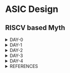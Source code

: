 # ASIC Design


## RISCV based Myth

<details>
<summary>DAY-0</summary>

This section describes steps to install and configure RISCV tool chain

```
git clone https://github.com/kunalg123/riscv_workshop_collaterals.git
sudo apt install libboost-regex-dev
cd riscv_workshop_collaterals
chmod 755 run.sh
./run.sh
```

The above commands usually creates a folder called "riscv_toolchain" in home folder. Follow the next commands to access the tool chain from anywhere in terminal. Otherwise, path to bin folder of toolchain has to be provided to execute respective commands.

```
gedit .bashrc
```

At last line of .bashrc

```
export PATH=/home/<username>/riscv_toolchain/riscv64-unknown-elf-gcc-8.3.0-2019.08.0-x86_64-linux-ubuntu14/bin:$PATH
```

Save and close the .bashrc file. Then give following command to apply the changes of .bashrc file.

```
source .bashrc
```

![riscv_toolchain](./Images2/riscv_toolchain.png)

Riscv toolchain installed

</details>

<details>
<summary>DAY-1</summary>

### Overview
This section explains about development of applications on custom hardware architecture and RISCV toolchain.

### Introduction
RISC- Reduced Instruction Set Architecture Computer
We have hardware resources and software codes running on these resources. Compiler is a tool that convert high level code to assembly level code. Assembler is a tool that converts assembly level code to machine level code. The assembly level code is specific to type of architecture used. We will also look into several instructions and concepts such as psuedo instructions, integer RV64I, multiply extenstion RV64M, single & double precision floating point extension, application binary interface, memory allocation and stack pointer.


### GCC compiler and sample usage
Gcc compiler is used to convert C code into machine code for computer to execute. Here is sample commands to compile and execute sample c code.
```
gcc -o code.out code.c
./code.out
```

Following is sample c code for sum of 'n' numbers.
```
#include<stdio.h>
int main()
{
	int n,sum=0;
	printf("Enter n: ");
	scanf("%d",&n);
	for(int i=1;i<=n;i++) {
	sum=sum+i; }
	printf("Sum of %d numbers is %d\n",n,sum);
	return 1;
}
```

![sum1ton](./Images2/sum1ton.png)

### RISCV gcc compilation and assembly code
Folowing command describes the way to compile c code in riscv gcc compiler.
```
riscv64-unknown-elf-gcc -O1 -mabi=lp64 -march=rv64i -o <output>.o <inputfile>.c
```

Following represents way to observe object(compiled assembly code)
```
riscv64-unknown-elf-objdump -d <output>.o
```

If we want a bit optimized version of assembly code we use following option and use same command to observe object file.
```
riscv64-unknown-elf-gcc -Ofast -mabi=lp64 -march=rv64i -o <output>.o <inputfile>.c
```
### Execution of output file in RISCV tool chain
We use following command to execute object file using riscv tool chain.
```
spike pk <output>.o
```

![spike_pk_sum1ton](./Images2/spike_pk_sum1ton.png)

We use following command to debug the output
```
spike -d pk <output>.o
```
![spike_pk_debug](./Images2/spike_pk_debug.png)

We have few commands to execute and observe specific variables or registers during debugging session.
--To run code until a specific location
```
until pc 0 <memory_location>
```

--To observe contents of register in specific core
```
reg <core> <register>
```

Press "Enter" to execute line by line in assembly code.

Press "q" to to quit debugging session.

### Integer floating point representation
Human beings are accustomed to use decimal number system and computers are designed for binary number system. Hence, there is a requirement for conversion of decimal to binary system. Present day computers are designed to handle 64 bit numbers where we usually divide 64 bits into two 32 bits group, each 32 bit group is divided into four 8 bit group, each 8 bit group is divided into either 2 nibbles or simply considered doubleword.

The number of patterns for any 'n' bits is 2^(n).

Signed binary numbers are represented using 2's complement numbers. MSB of a binary number is 0 for positive number and 1 for negative number in any representation.

For unsigned numbers of n bit, range -> 0 to 2^(n)-1.
For signed numbers of n bit, range -> -(2^(n-1)) to (2^(n-1)-1).
Here is sample C code to understand floating representation and highest & lowest value possible in RISCV.

```
#include<stdio.h>
#include<math.h>

int main()
{
	unsigned long long int max=(unsigned long long int) (pow(2,64)-1);
	printf("Highest num represented by unsigned long long integer for 64 bit is %llu\n",max);
	
	max=(unsigned long long int) (pow(2,10)-1);
	printf("Highest num represented by unsigned long long integer for 10 bit is %llu\n",max);
	
	max=(unsigned long long int) (pow(2,127)-1);
	printf("Highest num represented by unsigned long long integer for 127 bit is %llu\n",max);
	
	unsigned long long int min=(unsigned long long int) (pow(2,64)*-1);
	printf("Lowest num represented by unsigned long long integer for 64 bit is %llu\n",min);
	
	long long int max2=(long long int) (pow(2,63)-1);// bug was here type long long int instead of just int in video
	printf("Highest num represented by signed long long integer for 64 bit is %lld\n",max2);
	
	long long int min2=(long long int) (pow(2,63)*-1);// bug was here type long long int instead of just int in video
	printf("Lowest num represented by signed long long integer for 64 bit is %lld\n",min2);
	return 1;
}
```

Following output represents the output for above code.

![unsigned_signed_output](./Images2/unsigned_signed_output.png)

</details>

<details>
<summary>DAY-2</summary>

### Application Binary Interface

Interface simply refers to appearance & functionality of a system without deeper understanding architecture & implementation.
Ex: Users need to know mainly about appearance of a building rather than construction of the same.

Ex: Programmer need to know strcuture or syntax of a application library rather than its internal implementation.

Application Binary interface uses registers to access hardware resources. 

RISC uses little endian architecture for storing data where most significant byte is in highest memory location.

RISC uses little endian architecture and stores 1 byte in each location. Instructions are 32 bit but data is 64 bit in 64 bit architeciture. It is a byte addressable memory. We specify -march=rv64i as architecture and hence set of integer base instructions.

We have 32 registers in RISCV architecture with x00, x01 and so on as representation.

![register_riscv](./Images2/register_riscv.png)

We have a sample for ABI system call. Following are two codes (C & ASM)

C code

```
#include <stdio.h>

extern int load(int x, int y); 

int main() {
	int result = 0;
       	int count = 3;
    	result = load(0x0, count+1);
    	printf("Sum of number from 1 to %d is %d\n", count, result); 
}
```

load.S

```
.section .text
.global load
.type load, @function

load:
	add 	a4, a0, zero //Initialize sum register a4 with 0x0
	add 	a2, a0, a1   // store count of 10 in register a2. Register a1 is loaded with 0xa (decimal 10) from main program
	add	a3, a0, zero // initialize intermediate sum register a3 by 0
loop:	add 	a4, a3, a4   // Incremental addition
	addi 	a3, a3, 1    // Increment intermediate register by 1	
	blt 	a3, a2, loop // If a3 is less than a2, branch to label named <loop>
	add	a0, a4, zero // Store final result to register a0 so that it can be read by main program
	ret
```

Following is output after compilation & execution of above codes.

![c_asm_output](./Images2/c_asm_output.png)


### Execution of C code on RISCV CPU Verilog

We have a RISCV design written in verilog. We convert our c code into hex code and simulate and execute it on RISCV CPU code and get back output on terminal. We have all necessary codes in labs folder.

![c_riscv_execution](./Images2/c_riscv_execution.png)

</details>

<details>
<summary>DAY-3</summary>

### Overview
This section describes about TL-verilog and Makerchip platform & its examples.

### Makerchip platform
Makerchip platform is a cloud based web application that takes design input in form of TL-verilog code and provides logical diagram & waveform as output without any testbench provided externally.

### Pythagorean example
We take pythagorean example from platform and execute it to understand its flow. We compile and observe the output on different windows as shown below.

![maker_chip_pythagorean](./Images2/maker_chip_pythagorean.png)

### Few other sample exercise in Maker chip platform (combinational circuits)
Here we consider simple logic gates as examples.

![maker_chip_gates](./Images2/maker_chip_gates.png)

Here we consider example of Full adder to understand use of vectors.

![maker_chip_adder](./Images2/maker_chip_adder.png)

Here we consider example of multiplexer.

![maker_chip_mux](./Images2/maker_chip_mux.png)

Here is example for calculator.

![maker_chip_calc1](./Images2/maker_chip_calc1.png)

### Sequential circuits in Maker chip platform

Here is example for free counter.

![maker_chip_counter](./Images2/maker_chip_counter.png)

Here is sequential calculator that remembers previous results for next calculation.

![maker_chip_calc2](./Images2/maker_chip_calc2.png)

### Pipeline 
Pipeline refers to executing in stages. We can divide entire calculation into several stages to have clock frequency unchanged. This is done in TL-verilog by putting @1, @2 before that stage instruction. This is seen in pythagorean example as shown before. 

![maker_chip_pipeline](./Images2/maker_chip_pipeline.png)

### Identifiers & tokens
Identifiers are elements used to refer some location or value or signal. There are some rules to be followed to name an identifier. 

-- They must start with two lower case letters. 
lower_case -> pipe signal

CamelCase -> state signal

UPPER_KEY -> keyword signal

-- They must not end with numbers.

-- >> refers to ahead of.

Here is sample pipeline given as lab exercise.

![maker_chip_error](./Images2/maker_chip_error.png)

### Calculator & counter pipeline lab

![maker_chip_calc_counter](./Images2/maker_chip_calc_counter.png)

### Cycle calculator

![maker_chip_cycle_calc](./Images2/maker_chip_cycle_calc.png)

### Validity
Validity is a feature in TL-verilog not available in other RTL languages. It is easier to debug, better error checking and automated clock gatig in TL-verilog. If we have multiple stages of computation, then we use validity to indicate the valid output available to consider it for next set of computations.

### Clock gating
In most of circuits, clock consumes more power as it is generated continuously from clock generator circuit. Clock gating avoids toggling of clock signals. We use condition of validity to perform clock gating.

### Distance calculator
Here we use pythagoras theorem to calculate distance between two points through a given path as shown.

![maker_chip_distance_calc](./Images2/maker_chip_distance_calc.png)

### Calculator with single value memory Lab
Here we modify and design previous calculator to have single value memory and recall use for successive computations.

![maker_chip_single_mem_calc](./Images2/maker_chip_single_mem_calc.png)

</details>

<details>
<summary>DAY-4</summary>

### Overview
This section describes about micr-architecture of single cycle RISCV CPU and its various stages which is main aspect of workshop.

### Simple RISCV Micro-architecture

Here,we implement the following basic blocks:

Program Counter (PC)
Imem-Rd ( Instruction Memory)
Instruction Decoder
Register File Read
Arithmatic Logic Unit (ALU)
Register File Write
Branch

### Next PC lab

```
$pc[31:0] = $reset ? 32'b0 : >>1$pc + 32'd4;
```
![maker_chip_next_pc](./Images2/maker_chip_next_pc.png)






</details>

<details>
<summary>REFERENCES</summary>

    
https://steveicarus.github.io/iverilog/

https://github.com/kunalg123/

https://github.com/stevehoover/RISC-V_MYTH_Workshop

</details>
